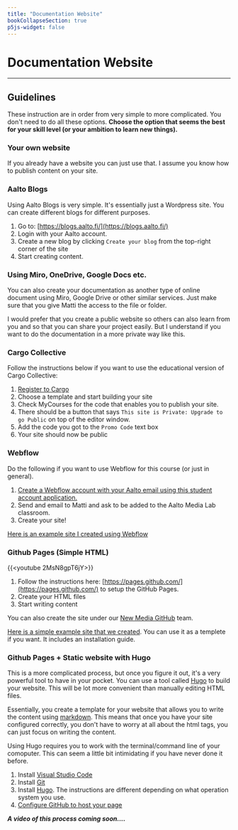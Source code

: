 ```yaml
---
title: "Documentation Website"
bookCollapseSection: true
p5js-widget: false
---
```


# Documentation Website

---

## Guidelines

These instruction are in order from very simple to more complicated. You don't need to do all these options. **Choose the option that seems the best for your skill level (or your ambition to learn new things).**

### Your own website

If you already have a website you can just use that. I assume you know how to publish content on your site.

### Aalto Blogs

Using Aalto Blogs is very simple. It's essentially just a Wordpress site. You can create different blogs for different purposes.

1. Go to: [https://blogs.aalto.fi/](https://blogs.aalto.fi/)
2. Login with your Aalto account.
3. Create a new blog by clicking `Create your blog` from the top-right corner of the site
4. Start creating content.

### Using Miro, OneDrive, Google Docs etc.

You can also create your documentation as another type of online document using Miro, Google Drive or other similar services. Just make sure that you give Matti the access to the file or folder.

I would prefer that you create a public website so others can also learn from you and so that you can share your project easily. But I understand if you want to do the documentation in a more private way like this.

### Cargo Collective

Follow the instructions below if you want to use the educational version of Cargo Collective:

1. [Register to Cargo](https://cargo.site/)
2. Choose a template and start building your site
3. Check MyCourses for the code that enables you to publish your site.
4. There should be a button that says `This site is Private: Upgrade to go Public` on top of the editor window.
5. Add the code you got to the `Promo Code` text box
6. Your site should now be public

### Webflow

Do the following if you want to use Webflow for this course (or just in general).

1. [Create a Webflow account with your Aalto email using this student account application.](https://webflow.com/for/classroom)
2. Send and email to Matti and ask to be added to the Aalto Media Lab classroom.
3. Create your site!

[Here is an example site I created using Webflow](https://aalto-physical-computing-example.webflow.io/)

### Github Pages (Simple HTML)

{{<youtube 2MsN8gpT6jY>}}

1. Follow the instructions here: [https://pages.github.com/](https://pages.github.com/) to setup the GitHub Pages.
2. Create your HTML files
3. Start writing content

You can also create the site under our [New Media GitHub](https://github.com/aaltonewmedia) team.

[Here is a simple example site that we created](https://github.com/aaltonewmedia/physcomp-example-site-html). You can use it as a templete if you want. It includes an installation guide.

### Github Pages + Static website with Hugo

This is a more complicated process, but once you figure it out, it's a very powerful tool to have in your pocket. You can use a tool called [Hugo](https://gohugo.io/) to build your website. This will be lot more convenient than manually editing HTML files.

Essentially, you create a template for your website that allows you to write the content using [markdown](https://www.markdownguide.org/). This means that once you have your site configured correctly, you don't have to worry at all about the html tags, you can just focus on writing the content.

Using Hugo requires you to work with the terminal/command line of your comoputer. This can seem a little bit intimidating if you have never done it before.

1. Install [Visual Studio Code](https://code.visualstudio.com/)
2. Install [Git](https://git-scm.com/)
3. Install [Hugo](https://gohugo.io/getting-started/quick-start/). The instructions are different depending on what operation system you use.
4. [Configure GitHub to host your page](https://gohugo.io/hosting-and-deployment/hosting-on-github/)

**_A video of this process coming soon...._**

